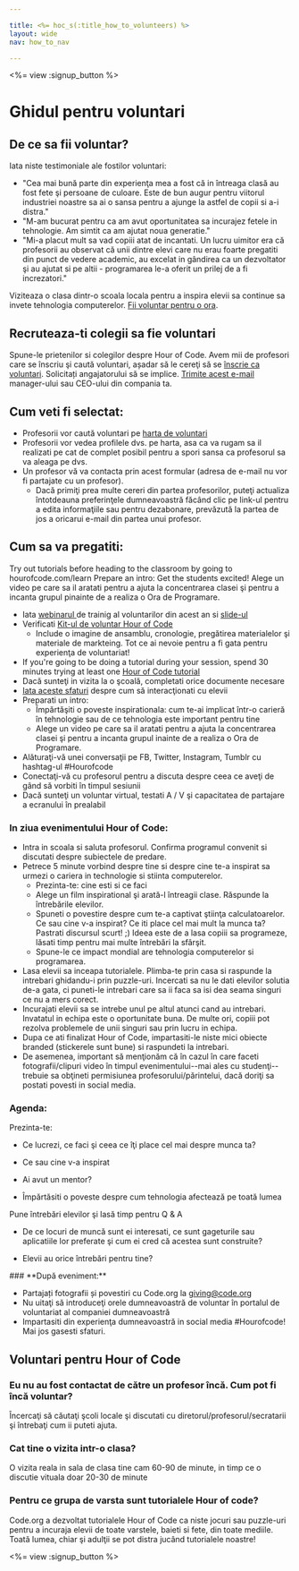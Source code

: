 ```yaml
---

title: <%= hoc_s(:title_how_to_volunteers) %>
layout: wide
nav: how_to_nav

---
```


<%= view :signup_button %>

# Ghidul pentru voluntari

## De ce sa fii voluntar?

Iata niste testimoniale ale fostilor voluntari:

  * "Cea mai bună parte din experienţa mea a fost că in întreaga clasă au fost fete şi persoane de culoare. Este de bun augur pentru viitorul industriei noastre sa ai o sansa pentru a ajunge la astfel de copii si a-i distra."
  * "M-am bucurat pentru ca am avut oportunitatea sa incurajez fetele in tehnologie. Am simtit ca am ajutat noua generatie."
  * "Mi-a placut mult sa vad copiii atat de incantati. Un lucru uimitor era că profesorii au observat că unii dintre elevi care nu erau foarte pregatiti din punct de vedere academic, au excelat in gândirea ca un dezvoltator şi au ajutat si pe altii - programarea le-a oferit un prilej de a fi increzatori."

Viziteaza o clasa dintr-o scoala locala pentru a inspira elevii sa continue sa invete tehnologia computerelor. [Fii voluntar pentru o ora](https://code.org/volunteer/engineer).

## Recruteaza-ti colegii sa fie voluntari

Spune-le prietenilor si colegilor despre Hour of Code. Avem mii de profesori care se înscriu şi caută voluntari, așadar să le cereţi să se [înscrie ca voluntari](https://code.org/volunteer). Solicitați angajatorului să se implice. [Trimite acest e-mail](https://hourofcode.com/promote/resources#email) manager-ului sau CEO-ului din compania ta.

## Cum veti fi selectat:

  * Profesorii vor caută voluntari pe [harta de voluntari](/volunteer/local) 
  * Profesorii vor vedea profilele dvs. pe harta, asa ca va rugam sa il realizati pe cat de complet posibil pentru a spori sansa ca profesorul sa va aleaga pe dvs.
  * Un profesor vă va contacta prin acest formular (adresa de e-mail nu vor fi partajate cu un profesor). 
      * Dacă primiţi prea multe cereri din partea profesorilor, puteţi actualiza întotdeauna preferinţele dumneavoastră făcând clic pe link-ul pentru a edita informaţiile sau pentru dezabonare, prevăzută la partea de jos a oricarui e-mail din partea unui profesor. 

## Cum sa va pregatiti:

Try out tutorials before heading to the classroom by going to hourofcode.com/learn Prepare an intro: Get the students excited! Alege un video pe care sa il aratati pentru a ajuta la concentrarea clasei şi pentru a incanta grupul pinainte de a realiza o Ora de Programare.

  * Iata [webinarul ](https://plus.google.com/events/ct1vlm9btosksrvlt7kggdoo0mk)de trainig al voluntarilor din acest an si [ slide-ul](https://docs.google.com/presentation/d/1-SRpceNbw3c-BtGYXKC3tTw3JSJ-5OZg6Ay4XFh7h50/edit?usp=sharing)
  * Verificati [Kit-ul de voluntar Hour of Code](https://docs.google.com/document/d/1PcrOW44tq_leRIAUWeUDy-gdrLJGIUNBB_feXF8b9w0/edit?usp=sharing) 
      * Include o imagine de ansamblu, cronologie, pregătirea materialelor şi materiale de markteing. Tot ce ai nevoie pentru a fi gata pentru experienţa de voluntariat!
  * If you're going to be doing a tutorial during your session, spend 30 minutes trying at least one [Hour of Code tutorial](<%= resolve_url('/learn') %>)
  * Dacă sunteţi in vizita la o şcoală, completati orice documente necesare
  * [Iata aceste sfaturi](https://code.org/files/CSTT_Volunteers.pdf) despre cum să interacţionati cu elevii
  * Preparati un intro: 
      * Împărtăşiti o poveste inspirationala: cum te-ai implicat într-o carieră în tehnologie sau de ce tehnologia este important pentru tine
      * Alege un video pe care sa il aratati pentru a ajuta la concentrarea clasei şi pentru a incanta grupul inainte de a realiza o Ora de Programare.
  * Alăturaţi-vă unei conversaţii pe FB, Twitter, Instagram, Tumblr cu hashtag-ul #Hourofcode
  * Conectaţi-vă cu profesorul pentru a discuta despre ceea ce aveţi de gând să vorbiti în timpul sesiunii
  * Dacă sunteţi un voluntar virtual, testati A / V şi capacitatea de partajare a ecranului în prealabil

### **In ziua evenimentului Hour of Code:**

  * Intra in scoala si saluta profesorul. Confirma programul convenit si discutati despre subiectele de predare.
  * Petrece 5 minute vorbind despre tine si despre cine te-a inspirat sa urmezi o cariera in technologie si stiinta computerelor. 
      * Prezinta-te: cine esti si ce faci
      * Alege un film inspirational şi arată-l întreagii clase. Răspunde la întrebările elevilor.
      * Spuneti o povestire despre cum te-a captivat ştiinţa calculatoarelor. Ce sau cine v-a inspirat? Ce iti place cel mai mult la munca ta? Pastrati discursul scurt! ;) Ideea este de a lasa copiii sa programeze, lăsati timp pentru mai multe întrebări la sfârşit.
      * Spune-le ce impact mondial are tehnologia computerelor si programarea.
  * Lasa elevii sa inceapa tutorialele. Plimba-te prin casa si raspunde la intrebari ghidandu-i prin puzzle-uri. Incercati sa nu le dati elevilor solutia de-a gata, ci puneti-le intrebari care sa ii faca sa isi dea seama singuri ce nu a mers corect.
  * Incurajati elevii sa se intrebe unul pe altul atunci cand au intrebari. Invatatul in echipa este o oportunitate buna. De multe ori, copiii pot rezolva problemele de unii singuri sau prin lucru in echipa. 
  * Dupa ce ati finalizat Hour of Code, impartasiti-le niste mici obiecte branded (stickerele sunt bune) si raspundeti la intrebari.
  * De asemenea, important să menţionăm că în cazul în care faceti fotografii/clipuri video în timpul evenimentului--mai ales cu studenţi--trebuie sa obţineti permisiunea profesorului/părintelui, dacă doriţi sa postati povesti in social media.

### **Agenda:**

Prezinta-te: </ul>

  * Ce lucrezi, ce faci şi ceea ce îţi place cel mai despre munca ta?
  * Ce sau cine v-a inspirat
  * Ai avut un mentor?
  * Împărtăsiti o poveste despre cum tehnologia afectează pe toată lumea</ul></td> </tr> 
    Pune întrebări elevilor şi lasă timp pentru Q & A </ul>
    
      * De ce locuri de muncă sunt ei interesati, ce sunt gageturile sau aplicatiile lor preferate şi cum ei cred că acestea sunt construite? 
      * Elevii au orice întrebări pentru tine?</ul></td> </tr> 
        </tbody> </table> 
        ### **După eveniment:**
        
          * Partajați fotografii și povestiri cu Code.org la giving@code.org
          * Nu uitaţi să introduceţi orele dumneavoastră de voluntar în portalul de voluntariat al companiei dumneavoastră 
          * Impartasiti din experienţa dumneavoastră in social media #Hourofcode! Mai jos gasesti sfaturi. 
        ## Voluntari pentru Hour of Code
        
        ### **Eu nu au fost contactat de către un profesor încă. Cum pot fi încă voluntar?**
        
        Încercaţi să căutaţi şcoli locale şi discutati cu diretorul/profesorul/secratarii şi întrebaţi cum ii puteti ajuta.
        
        ### **Cat tine o vizita intr-o clasa?**
        
        O vizita reala in sala de clasa tine cam 60-90 de minute, in timp ce o discutie vituala doar 20-30 de minute
        
        ### **Pentru ce grupa de varsta sunt tutorialele Hour of code?**
        
        Code.org a dezvoltat tutorialele Hour of Code ca niste jocuri sau puzzle-uri pentru a incuraja elevii de toate varstele, baieti si fete, din toate mediile. Toată lumea, chiar şi adulţii se pot distra jucând tutorialele noastre!
        
        <%= view :signup_button %>